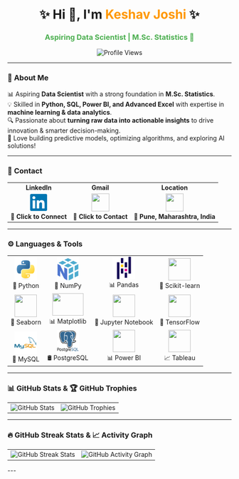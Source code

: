 <h1 align="center">✨ Hi 👋, I'm <span style="color:#ff9800">Keshav Joshi</span> ✨</h1>
<h3 align="center" style="color:#4CAF50">Aspiring Data Scientist | M.Sc. Statistics 🚀</h3>

<p align="center">
  <img src="https://komarev.com/ghpvc/?username=K26J&label=Profile%20views&color=0e75b6&style=flat" alt="Profile Views" />
</p>

---

### 🚀 **About Me**  
📊 Aspiring **Data Scientist** with a strong foundation in **M.Sc. Statistics**.  
💡 Skilled in **Python, SQL, Power BI, and Advanced Excel** with expertise in **machine learning & data analytics**.  
🔍 Passionate about **turning raw data into actionable insights** to drive innovation & smarter decision-making.  
🚀 Love building predictive models, optimizing algorithms, and exploring AI solutions!  

---

### 📧 **Contact**  
<table align="center">
  <tr>
    <td align="center">
      <strong>LinkedIn</strong>
    </td>
    <td align="center">
      <strong>Gmail</strong>
    </td>
    <td align="center">
      <strong>Location</strong>
    </td>
  </tr>
  <tr>
    <td align="center">
      <a href="https://www.linkedin.com/in/keshav-m-joshi/" target="_blank">
        <img src="https://raw.githubusercontent.com/devicons/devicon/master/icons/linkedin/linkedin-original.svg" width="40" height="40"/>
      </a>
      <br>🔗 <strong>Click to Connect</strong>
    </td>
    <td align="center">
      <a href="mailto:keshavjoshi5467@gmail.com" target="_blank">
        <img src="https://static.vecteezy.com/system/resources/previews/016/716/465/non_2x/gmail-icon-free-png.png" width="40" height="40"/>
      </a>
      <br>📧 <strong>Click to Contact</strong>
    </td>
    <td align="center">
      <img src="https://www.freeiconspng.com/uploads/location-icon-png-14.png" width="40" height="40"/>
      <br>📍 <strong>Pune, Maharashtra, India</strong>
    </td>
  </tr>
</table>

---

### ⚙️ **Languages & Tools**  
<table align="center">
  <tr>
    <td align="center">
      <a href="https://www.python.org/">
        <img src="https://raw.githubusercontent.com/devicons/devicon/master/icons/python/python-original.svg" width="50" height="50"/>
      </a>
      <br>🐍 Python
    </td>
    <td align="center">
      <a href="https://numpy.org/">
        <img src="https://raw.githubusercontent.com/devicons/devicon/master/icons/numpy/numpy-original.svg" width="50" height="50"/>
      </a>
      <br>🔢 NumPy
    </td>
    <td align="center">
      <a href="https://pandas.pydata.org/">
        <img src="https://raw.githubusercontent.com/devicons/devicon/master/icons/pandas/pandas-original.svg" width="50" height="50"/>
      </a>
      <br>📊 Pandas
    </td>
    <td align="center">
      <a href="https://scikit-learn.org/">
        <img src="https://upload.wikimedia.org/wikipedia/commons/0/05/Scikit_learn_logo_small.svg" width="50" height="50"/>
      </a>
      <br>🤖 Scikit-learn
    </td>
  </tr>
  <tr>
    <td align="center">
      <a href="https://seaborn.pydata.org/">
        <img src="https://seaborn.pydata.org/_images/logo-mark-lightbg.svg" width="50" height="50"/>
      </a>
      <br>🎨 Seaborn
    </td>
    <td align="center">
      <a href="https://matplotlib.org/">
        <img src="https://matplotlib.org/3.3.0/_images/sphx_glr_logos2_003.png" width="70" height="50"/>
      </a>
      <br>📊 Matplotlib
    </td>
    <td align="center">
      <a href="https://jupyter.org/">
        <img src="https://cdn.dida.do/blog/20210329_FG_dida-tech-stack/jupyter_logo.png" width="50" height="50"/>
      </a>
      <br>📒 Jupyter Notebook
    </td>
    <td align="center">
      <a href="https://www.tensorflow.org/">
        <img src="https://static-00.iconduck.com/assets.00/tensorflow-logo-icon-956x1024-b3p0phpm.png" width="50" height="50"/>
      </a>
      <br>🧠 TensorFlow
    </td>
  </tr>
  <tr>
    <td align="center">
      <a href="https://www.mysql.com/">
        <img src="https://raw.githubusercontent.com/devicons/devicon/master/icons/mysql/mysql-original-wordmark.svg" width="50" height="50"/>
      </a>
      <br>💾 MySQL
    </td>
    <td align="center">
      <a href="https://www.postgresql.org/">
        <img src="https://raw.githubusercontent.com/devicons/devicon/master/icons/postgresql/postgresql-original-wordmark.svg" width="50" height="50"/>
      </a>
      <br>🛢️ PostgreSQL
    </td>
    <td align="center">
      <a href="https://powerbi.microsoft.com/">
        <img src="https://cdn.freelogovectors.net/wp-content/uploads/2023/11/power-bi-logo-freelogovectors.net_.png" width="50" height="50"/>
      </a>
      <br>📊 Power BI
    </td>
    <td align="center">
      <a href="https://www.tableau.com/">
        <img src="https://logosmarcas.net/wp-content/uploads/2021/10/Tableau-Logo-650x366.png" width="50" height="50"/>
      </a>
      <br>📈 Tableau
    </td>
  </tr>
</table>

---

### 📊 **GitHub Stats & 🏆 GitHub Trophies**  
<table align="center">
  <tr>
    <td>
      <img src="https://github-readme-stats.vercel.app/api?username=K26J&show_icons=true&theme=radical&locale=en&size_weight=0.4" alt="GitHub Stats" />
    </td>
    <td>
      <img src="https://github-profile-trophy.vercel.app/?username=K26J&theme=algolia&margin-w=15&margin-h=15" alt="GitHub Trophies" />
    </td>
  </tr>
</table>

---

### 🔥 **GitHub Streak Stats & 📈 Activity Graph**  
<table align="center">
  <tr>
    <td>
      <img src="https://github-readme-streak-stats.herokuapp.com/?user=K26J&theme=highcontrast" alt="GitHub Streak Stats" />
    </td>
    <td>
      <img src="https://github-readme-activity-graph.vercel.app/graph?username=K26J&theme=react-dark&area=true&hide_border=true" alt="GitHub Activity Graph" />
    </td>
  </tr>
</table>
---

